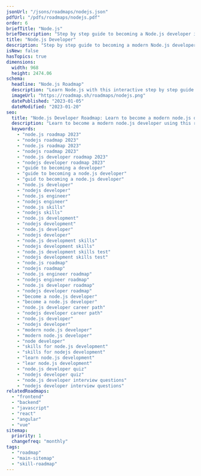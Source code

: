 ```yaml
---
jsonUrl: "/jsons/roadmaps/nodejs.json"
pdfUrl: "/pdfs/roadmaps/nodejs.pdf"
order: 6
briefTitle: "Node.js"
briefDescription: "Step by step guide to becoming a Node.js developer in 2023"
title: "Node.js Developer"
description: "Step by step guide to becoming a modern Node.js developer in 2023"
isNew: false
hasTopics: true
dimensions:
  width: 968
  height: 2474.06
schema:
  headline: "Node.js Roadmap"
  description: "Learn Node.js with this interactive step by step guide in 2023. We also have resources and short descriptions attached to the roadmap items so you can get everything you want to learn in one place."
  imageUrl: "https://roadmap.sh/roadmaps/nodejs.png"
  datePublished: "2023-01-05"
  dateModified: "2023-01-20"
seo:
  title: "Node.js Developer Roadmap: Learn to become a modern node.js developer"
  description: "Learn to become a modern node.js developer using this roadmap. Community driven, articles, resources, guides, interview questions, quizzes for modern node.js development."
  keywords:
    - "node.js roadmap 2023"
    - "nodejs roadmap 2023"
    - "node.js roadmap 2023"
    - "nodejs roadmap 2023"
    - "node.js developer roadmap 2023"
    - "nodejs developer roadmap 2023"
    - "guide to becoming a developer"
    - "guide to becoming a node.js developer"
    - "guid to becoming a node.js developer"
    - "node.js developer"
    - "nodejs developer"
    - "node.js engineer"
    - "nodejs engineer"
    - "node.js skills"
    - "nodejs skills"
    - "node.js development"
    - "nodejs development"
    - "node.js developer"
    - "nodejs developer"
    - "node.js development skills"
    - "nodejs development skills"
    - "node.js development skills test"
    - "nodejs development skills test"
    - "node.js roadmap"
    - "nodejs roadmap"
    - "node.js engineer roadmap"
    - "nodejs engineer roadmap"
    - "node.js developer roadmap"
    - "nodejs developer roadmap"
    - "become a node.js developer"
    - "become a node.js developer"
    - "node.js developer career path"
    - "nodejs developer career path"
    - "node.js developer"
    - "nodejs developer"
    - "modern node.js developer"
    - "modern node.js developer"
    - "node developer"
    - "skills for node.js development"
    - "skills for nodejs development"
    - "learn node.js development"
    - "lear node.js development"
    - "node.js developer quiz"
    - "nodejs developer quiz"
    - "node.js developer interview questions"
    - "nodejs developer interview questions"
relatedRoadmaps:
  - "frontend"
  - "backend"
  - "javascript"
  - "react"
  - "angular"
  - "vue"
sitemap:
  priority: 1
  changefreq: "monthly"
tags:
  - "roadmap"
  - "main-sitemap"
  - "skill-roadmap"
---
```


